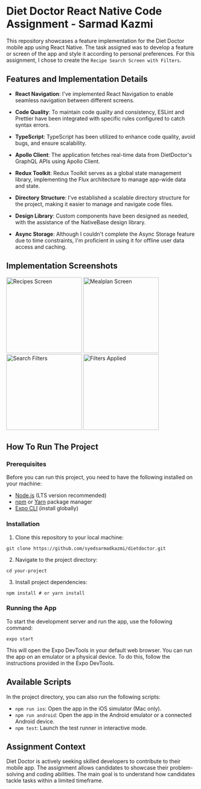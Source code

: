 # Diet Doctor React Native Code Assignment - Sarmad Kazmi

This repository showcases a feature implementation for the Diet Doctor mobile app using React Native. The task assigned was to develop a feature or screen of the app and style it according to personal preferences. For this assignment, I chose to create the `Recipe Search Screen with Filters`.

## Features and Implementation Details

-   **React Navigation**: I've implemented React Navigation to enable seamless navigation between different screens.

-   **Code Quality**: To maintain code quality and consistency, ESLint and Prettier have been integrated with specific rules configured to catch syntax errors.

-   **TypeScript**: TypeScript has been utilized to enhance code quality, avoid bugs, and ensure scalability.

-   **Apollo Client**: The application fetches real-time data from DietDoctor's GraphQL APIs using Apollo Client.

-   **Redux Toolkit**: Redux Toolkit serves as a global state management library, implementing the Flux architecture to manage app-wide data and state.

-   **Directory Structure**: I've established a scalable directory structure for the project, making it easier to manage and navigate code files.

-   **Design Library**: Custom components have been designed as needed, with the assistance of the NativeBase design library.

-   **Async Storage**: Although I couldn't complete the Async Storage feature due to time constraints, I'm proficient in using it for offline user data access and caching.

## Implementation Screenshots

<img src="https://github.com/syedsarmadkazmi/dietdoctor/assets/36984862/87ef3816-2264-48bf-a78f-3b7571913853" alt="Recipes Screen" style="width:200px;"/>
<img src="https://github.com/syedsarmadkazmi/dietdoctor/assets/36984862/e4b5edbc-b40d-4313-86ed-e4c2a21ed0e0" alt="Mealplan Screen" style="width:200px;"/>
<img src="https://github.com/syedsarmadkazmi/dietdoctor/assets/36984862/3794bbaa-1761-4e2f-97ed-29e160b55d80" alt="Search Filters" style="width:200px;"/>
<img src="https://github.com/syedsarmadkazmi/dietdoctor/assets/36984862/0dedabfc-2eb4-492b-bc80-0e1398d6ff10" alt="Filters Applied" style="width:200px;"/>


## How To Run The Project

### Prerequisites

Before you can run this project, you need to have the following installed on your machine:

-   [Node.js](https://nodejs.org/) (LTS version recommended)
-   [npm](https://www.npmjs.com/) or [Yarn](https://yarnpkg.com/) package manager
-   [Expo CLI](https://docs.expo.dev/get-started/installation/) (install globally)

### Installation

1. Clone this repository to your local machine:

```command
git clone https://github.com/syedsarmadkazmi/dietdoctor.git
```
2. Navigate to the project directory:

```command
cd your-project
```

3. Install project dependencies:

```command
npm install # or yarn install
```

### Running the App

To start the development server and run the app, use the following command:


```command 
expo start
```

This will open the Expo DevTools in your default web browser. You can run the app on an emulator or a physical device. To do this, follow the instructions provided in the Expo DevTools.

## Available Scripts

In the project directory, you can also run the following scripts:

-   `npm run ios`: Open the app in the iOS simulator (Mac only).
-   `npm run android`: Open the app in the Android emulator or a connected Android device.
-   `npm test`: Launch the test runner in interactive mode.

## Assignment Context
Diet Doctor is actively seeking skilled developers to contribute to their mobile app.
The assignment allows candidates to showcase their problem-solving and coding abilities.
The main goal is to understand how candidates tackle tasks within a limited timeframe.

